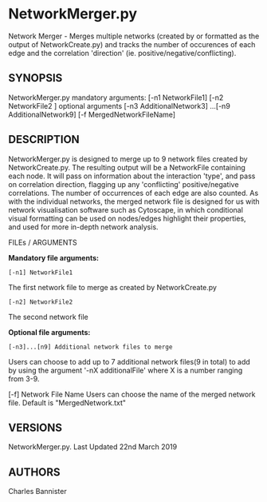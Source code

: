 
# NetworkMerger.py

Network Merger - Merges multiple networks (created by or formatted as the output of NetworkCreate.py) and tracks the number of occurences of each edge and the correlation 'direction' (ie. positive/negative/conflicting). 

## SYNOPSIS

NetworkMerger.py mandatory arguments: [-n1 NetworkFile1] [-n2 NetworkFile2 ]
  optional arguments [-n3 AdditionalNetwork3] ...[-n9 AdditionalNetwork9] [-f MergedNetworkFileName]

## DESCRIPTION

NetworkMerger.py is designed to merge up to 9 network files created by NetworkCreate.py. The resulting output will be a NetworkFile containing each node. It will pass on information about the interaction 'type', and pass on correlation direction,  flagging up any 'conflicting' positive/negative correlations. The number of occurrences of each edge are also counted. As with the individual networks, the merged network file is designed for us with network visualisation software such as Cytoscape, in which conditional visual formatting can be used on nodes/edges highlight their properties, and used for more in-depth network analysis. 

FILEs / ARGUMENTS

**Mandatory file arguments:**

	[-n1] NetworkFile1
The first network file to merge as created by NetworkCreate.py
		
	[-n2] NetworkFile2
The second network file

**Optional file arguments:**

	[-n3]...[n9] Additional network files to merge
Users can choose to add up to 7 additional network files(9 in total) to add by using the argument '-nX additionalFile' where X is a number ranging from 3-9.

  [-f] Network File Name
 Users can choose the name of the merged network file. Default is "MergedNetwork.txt"


## VERSIONS

NetworkMerger.py. Last Updated 22nd March 2019

## AUTHORS

Charles Bannister

	
